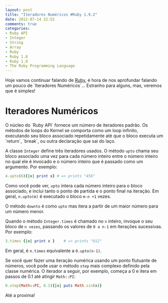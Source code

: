 ```yaml
---
layout: post
title: "Iteradores Numéricos #Ruby 1.9.2"
date: 2012-07-14 22:52
comments: true
categories: 
- Ruby API
- Integer
- String
- Array
- Ruby
- Ruby 1.8
- Ruby 1.9
- The Ruby Programming Language
---
```


<p>Hoje vamos continuar falando de <a href="http://www.ruby-doc.org/core-1.9.2/">Ruby</a>, é hora de nos aprofundar falando um pouco de `Iteradores Numéricos`... Estranho para alguns, mas, veremos que é simples!</p>

<h1>Iteradores Numéricos</h1>
<!-- more -->
O núcleo do `Ruby API` fornece um número de iteradores padrão. Os métodos de loops do Kernel se comporta como um
loop infinito, executando seu bloco associado repetidamente até que o bloco executa um `return`, `break`, ou outra
declaração que sai do laço.

A classe `Integer` define três iteradores usados. O método `upto` chama seu bloco associado uma vez para cada número
inteiro entre o número inteiro no qual ele é invocado e o número inteiro que é passado como um argumento. 
Por exemplo:

``` ruby upto
4.upto(6){|x| print x} # => prints "456"
```

Como você pode ver, `upto` intera cada número inteiro para o bloco associado, e inclui tanto o ponto de partida e o
ponto final na iteração. Em geral, `n.upto(m)` é executado o bloco `m-n +1` vezes.

O método `downto` é como `upto` mas itera a partir de um maior número para um número menor.

Quando o método `Integer.times` é chamado no `n` inteiro, invoque o seu bloco de `n vezes`, passando os valores de 
`0 a n-1` em iterações sucessivas. Por exemplo:

``` ruby times
3.times {|x| print x }    # => prints "012"
```

Em geral, é `n.times` equivalente a `0.upto(n-1)`.

Se você quer fazer uma iteração numérica usando um ponto flutuante de números, você pode usar o método `step` mais
complexo definido pela classe numérica. O iterador a seguir, por exemplo, começa a 0 e itera em passos de 0.1 até 
atingir `Math::PI`:

``` ruby metodo step
0.step(Math::PI, 0.1){|x| puts Math.sin(x)}
``` 

Até a proxima!
